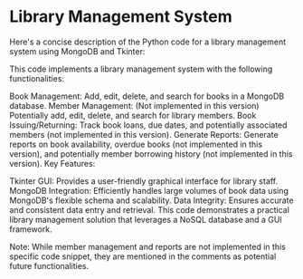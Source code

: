 # Library Management System
Here's a concise description of the Python code for a library management system using MongoDB and Tkinter:

This code implements a library management system with the following functionalities:

Book Management: Add, edit, delete, and search for books in a MongoDB database.
Member Management: (Not implemented in this version) Potentially add, edit, delete, and search for library members.
Book Issuing/Returning: Track book loans, due dates, and potentially associated members (not implemented in this version).
Generate Reports: Generate reports on book availability, overdue books (not implemented in this version), and potentially member borrowing history (not implemented in this version).
Key Features:

Tkinter GUI: Provides a user-friendly graphical interface for library staff.
MongoDB Integration: Efficiently handles large volumes of book data using MongoDB's flexible schema and scalability.
Data Integrity: Ensures accurate and consistent data entry and retrieval.
This code demonstrates a practical library management solution that leverages a NoSQL database and a GUI framework.

Note: While member management and reports are not implemented in this specific code snippet, they are mentioned in the comments as potential future functionalities.